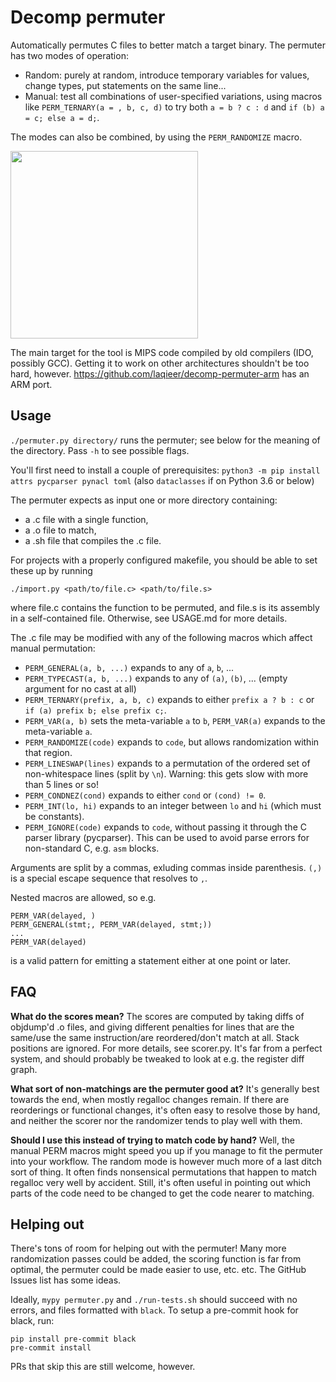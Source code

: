 # Decomp permuter

Automatically permutes C files to better match a target binary. The permuter has two modes of operation:
- Random: purely at random, introduce temporary variables for values, change types, put statements on the same line...
- Manual: test all combinations of user-specified variations, using macros like `PERM_TERNARY(a = , b, c, d)` to try both `a = b ? c : d` and `if (b) a = c; else a = d;`.

The modes can also be combined, by using the `PERM_RANDOMIZE` macro.

[<img src="https://asciinema.org/a/232846.svg" height="300" />](https://asciinema.org/a/232846)

The main target for the tool is MIPS code compiled by old compilers (IDO, possibly GCC).
Getting it to work on other architectures shouldn't be too hard, however.
https://github.com/laqieer/decomp-permuter-arm has an ARM port.

## Usage

`./permuter.py directory/` runs the permuter; see below for the meaning of the directory.
Pass `-h` to see possible flags.

You'll first need to install a couple of prerequisites: `python3 -m pip install attrs pycparser pynacl toml` (also `dataclasses` if on Python 3.6 or below)

The permuter expects as input one or more directory containing:
  - a .c file with a single function,
  - a .o file to match,
  - a .sh file that compiles the .c file.

For projects with a properly configured makefile, you should be able to set these up by running
```
./import.py <path/to/file.c> <path/to/file.s>
```
where file.c contains the function to be permuted, and file.s is its assembly in a self-contained file.
Otherwise, see USAGE.md for more details.

The .c file may be modified with any of the following macros which affect manual permutation:

- `PERM_GENERAL(a, b, ...)` expands to any of `a`, `b`, ...
- `PERM_TYPECAST(a, b, ...)` expands to any of `(a)`, `(b)`, ... (empty argument for no cast at all)
- `PERM_TERNARY(prefix, a, b, c)` expands to either `prefix a ? b : c` or `if (a) prefix b; else prefix c;`.
- `PERM_VAR(a, b)` sets the meta-variable `a` to `b`, `PERM_VAR(a)` expands to the meta-variable `a`.
- `PERM_RANDOMIZE(code)` expands to `code`, but allows randomization within that region.
- `PERM_LINESWAP(lines)` expands to a permutation of the ordered set of non-whitespace lines (split by `\n`). Warning: this gets slow with more than 5 lines or so!
- `PERM_CONDNEZ(cond)` expands to either `cond` or `(cond) != 0`.
- `PERM_INT(lo, hi)` expands to an integer between `lo` and `hi` (which must be constants).
- `PERM_IGNORE(code)` expands to `code`, without passing it through the C parser library (pycparser). This can be used to avoid parse errors for non-standard C, e.g. `asm` blocks.

Arguments are split by a commas, exluding commas inside parenthesis. `(,)` is a special escape sequence that resolves to `,`. 

Nested macros are allowed, so e.g.
```
PERM_VAR(delayed, )
PERM_GENERAL(stmt;, PERM_VAR(delayed, stmt;))
...
PERM_VAR(delayed)
```
is a valid pattern for emitting a statement either at one point or later.

## FAQ

**What do the scores mean?** The scores are computed by taking diffs of objdump'd .o files, and giving different penalties for lines
that are the same/use the same instruction/are reordered/don't match at all. Stack positions are ignored. For more details, see scorer.py.
It's far from a perfect system, and should probably be tweaked to look at e.g. the register diff graph.

**What sort of non-matchings are the permuter good at?** It's generally best towards the end, when mostly regalloc changes remain.
If there are reorderings or functional changes, it's often easy to resolve those by hand, and neither the scorer nor the
randomizer tends to play well with them.

**Should I use this instead of trying to match code by hand?** Well, the manual PERM macros might speed you up if you manage
to fit the permuter into your workflow. The random mode is however much more of a last ditch sort of thing.
It often finds nonsensical permutations that happen to match regalloc very well by accident.
Still, it's often useful in pointing out which parts of the code need to be changed to get the code nearer to matching.

## Helping out

There's tons of room for helping out with the permuter!
Many more randomization passes could be added, the scoring function is far from optimal,
the permuter could be made easier to use, etc. etc. The GitHub Issues list has some ideas.

Ideally, `mypy permuter.py` and `./run-tests.sh` should succeed with no errors, and files
formatted with `black`. To setup a pre-commit hook for black, run:
```
pip install pre-commit black
pre-commit install
```
PRs that skip this are still welcome, however.
